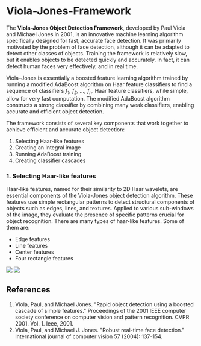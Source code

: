 # Viola-Jones-Framework
The <b>Viola-Jones Object Detection Framework</b>, developed by Paul Viola and Michael Jones in 2001, is an innovative machine learning algorithm specifically designed for fast, accurate face detection. It was primarily motivated by the problem of face detection, although it can be adapted to detect other classes of objects. Training the framework is relatively slow, but it enables objects to be detected quickly and accurately. In fact, it can detect human faces very effectively, and in real time.

Viola–Jones is essentially a boosted feature learning algorithm trained by running a modified AdaBoost algorithm on Haar feature classifiers to find a sequence of classifiers <i>f<sub>1</sub>, f<sub>2</sub>, ..., f<sub>n</sub></i>. Haar feature classifiers, while simple, allow for very fast computation. The modified AdaBoost algorithm constructs a strong classifier by combining many weak classifiers, enabling accurate and efficient object detection.

The framework consists of several key components that work together to achieve efficient and accurate object detection:
<ol>
  <li>Selecting Haar-like features</li>
  <li>Creating an Integral image</li>
  <li>Running AdaBoost training</li>
  <li>Creating classifier cascades</li>
</ol>
<h3>1. Selecting Haar-like features</h3>
Haar-like features, named for their similarity to 2D Haar wavelets, are essential components of the Viola-Jones object detection algorithm. These features use simple rectangular patterns to detect structural components of objects such as edges, lines, and textures. Applied to various sub-windows of the image, they evaluate the presence of specific patterns crucial for object recognition. 
There are many types of haar-like features. Some of them are:
<ul>
<li>Edge features</li>
<li>Line features</li>
<li>Center features</li>
<li>Four rectangle features</li>
</ul>
<img src="https://iq.opengenus.org/content/images/2019/08/HAAR.PNG"/>
<img src="https://qph.cf2.quoracdn.net/main-qimg-f14c8b76756db356a4f168d3a998a061-pjlq" />
<h2>References</h2>
<ol>
  <li>Viola, Paul, and Michael Jones. "Rapid object detection using a boosted cascade of simple features." Proceedings of the 2001 IEEE computer society conference on computer vision and pattern recognition. CVPR 2001. Vol. 1. Ieee, 2001.</li>
  <li>Viola, Paul, and Michael J. Jones. "Robust real-time face detection." International journal of computer vision 57 (2004): 137-154.</li>
</ol>
